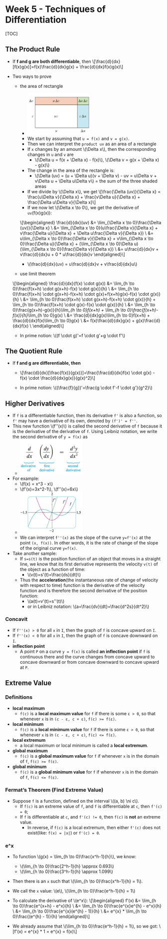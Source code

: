 # Week 5 - Techniques of Differentiation

[TOC]

## The Product Rule

* If **f and g are both differentiable**, then \\[\frac{d}{dx}[f(x)g(x)]=f(x)\frac{d}{dx}g(x) + \frac{d}{dx}f(x)g(x)\\]
* Two ways to prove
    * the area of rectangle
        * <img src="media/15039140120421.jpg" width=200 />
        * We start by assuming that `u = f(x)` and `v = g(x)`.
        * Then we can interpret the `product uv` as an area of a rectangle
        * If `x` changes by an amount \\(\Delta x\\), then the corresponding changes in `u` and `v` are
            * \\(\Delta u = f(x + \Delta x) - f(x)\\), \\(\Delta v = g(x + \Delta x) - g(x)\\)
        * The change in the area of the rectangle is:
            * \\(\Delta (uv) = (u + \Delta u)(v + \Delta v) - uv = u\Delta v + v\Delta u + \Delta u\Delta v\\) = the sum of the three shaded areas
        * If we divide by \\(\Delta x\\), we get \\[\frac{\Delta (uv)}{\Delta x} = \frac{u\Delta v}{\Delta x} + \frac{v\Delta u}{\Delta x} + \frac{\Delta u\Delta v}{\Delta x}\\]
        * If we now let \\(\Delta x \to 0\\), we get the derivative of `uv`(f(x)g(x)): 
        
        \\[\begin{aligned}
        \frac{d}{dx}(uv) &= \lim_{\Delta x \to 0}\frac{\Delta (uv)}{\Delta x} \\ 
        &= \lim_{\Delta x \to 0}(u\frac{\Delta v}{\Delta x} + v\frac{\Delta u}{\Delta x} + \Delta u\frac{\Delta v}{\Delta x}) \\ 
        &= u\lim_{\Delta x \to 0}\frac{\Delta v}{\Delta x} + v\lim_{\Delta x \to 0}\frac{\Delta u}{\Delta x} + (\lim_{\Delta x \to 0}\Delta u)(\lim_{\Delta x \to 0}(\frac{\Delta v}{\Delta x}) \\ 
        &= u\frac{d}{dx}v + v\frac{d}{dx}u + 0 * u\frac{d}{dx}v
        \end{aligned}\\]
        
        * \\(\frac{d}{dx}(uv) = u\frac{d}{dx}v + v\frac{d}{dx}u\\)

    * use limit theorem 

    \\[\begin{aligned}
    \frac{d}{dx}(f(x) \cdot g(x)) &= \lim_{h \to 0}\frac{f(x+h) \cdot g(x+h)-f(x) \cdot g(x)}{h} \\ 
    &= \lim_{h \to 0}\frac{f(x+h) \cdot g(x+h)-f(x+h) \cdot g(x)+f(x+h)g(x)-f(x) \cdot g(x)}{h} \\
    &= \lim_{h \to 0}\frac{f(x+h) \cdot g(x+h)-f(x+h) \cdot g(x)}{h} + \lim_{h \to 0}\frac{f(x+h) \cdot g(x)-f(x) \cdot g(x)}{h} \\
    &= \lim_{h \to 0}\frac{g(x+h)-g(x)}{h}*\lim_{h \to 0}f(x+h) + \lim_{h \to 0}\frac{f(x+h)-f(x)}{h}*\lim_{h \to 0}g(x) \\
    &= \frac{d}{dx}g(x)\lim_{h \to 0}f(x+h) + \frac{d}{dx}f(x)\lim_{h \to 0}g(x) \\
    &= f(x)\frac{d}{dx}g(x) + g(x)\frac{d}{dx}f(x) \\
    \end{aligned}\\]

    * In prime notion: \\((f \cdot g)'=f \cdot g'+g \cdot f'\\)

## The Quotient Rule 

* If **f and g are differentiable, then**

    * \\[\frac{d}{dx}[\frac{f(x)}{g(x)}]=\frac{\frac{d}{dx}f(x) \cdot g(x) - f(x) \cdot \frac{d}{dx}g(x)}{g(x)^2}\\] 
    
    * In prime notion: \\((\frac{f}{g})'=\frac{g \cdot f'-f \cdot g'}{g^2}\\)
 
## Higher Derivatives

* If `f` is a differentiable function, then its derivative `f'` is also a function, so `f'` may have a derivative of its own, denoted by `(f')' = f''`.
* This new function \\(f''(x)\\) is called the second derivative of `f` because it is the derivative of the derivative of `f`. Using Leibniz notation, we write the second derivative of `y = f(x)` as
    * <img src="media/15039270050273.jpg" width=200 />
* For example: 
    * \\(f(x) = x^3 - x\\)
    * \\(f'(x)=3x^2-1\\), \\(f''(x)=6x\\)
    * <img src="media/15039271618904.jpg" width=200 />
    * We can interpret `f''(x)` as the slope of the curve `y=f'(x)` at the point `(x, f(x))`. In other words, it is the rate of change of the slope of the original curve `y=f(x)`.
* Take another sample:
    * If `s=s(t)` is the position function of an object that moves in a straight line, we know that its first derivative represents the velocity `v(t)` of the object as a function of time:
        * \\(v(t)=s'(t)=\frac{ds}{dt}\\)
    * Thus the **acceleration**(the instantaneous rate of change of velocity with respect to time) function is the derivative of the velocity function and is therefore the second derivative of the position function:
        * \\(a(t)=v'(t)=s''(t)\\)
        * or in Leibniz notation: \\(a=\frac{dv}{dt}=\frac{d^2s}{dt^2}\\)

### Concavit
* If `f''(x) > 0` for all `x` in `I`, then the graph of `f` is concave upward on `I`.
* If `f''(x) < 0` for all `x` in `I`, then the graph of `f` is concave downward on `I`.
* **inflection point**
    * A point `P` on a curve `y = f(x)` is called **an inflection point** if `f` is continuous there and the curve changes from concave upward to concave downward or from concave downward to concave upward at `P`.

## Extreme Value

### Definitions

* **local maximum**
    * `f(c)` is a **local maximum value** for `f` if there is some `ε > 0`, so that whenever `x` is in `(c - ε, c + ε)`, `f(c) >= f(ε)`.
* **local minimum**
    * `f(c)` is a **local minimum value** for `f` if there is some `ε > 0`, so that whenever `x` is in `(c - ε, c + ε)`, `f(c) <= f(ε)`.
* **local extremum**
    * a local maximum or local minimum is called a **local extremum**.
* **global maximum**
    * `f(c)` is a **global maximum value** for `f` if whenever `x` is in the domain of `f`, `f(c) >= f(ε)`.
* **global minimum**
    * `f(c)` is a **global minimum value** for `f` if whenever `x` is in the domain of `f`, `f(c) <= f(ε)`.

### Fermat’s Theorem (Find Extreme Value)

* Suppose `f` is a function, defined on the interval \\((a, b) \ni c\\). 
    * If `f(c)` is an extreme value of `f`, and `f` is differentiable at `c`, then `f'(c) = 0`;
    * If `f` is differentiable at `c`, and `f'(c) != 0`, then `f(c)` is **not** an extreme value.
        * In reverse, if `f(c)` is a local extremum, then either `f'(c)` does not exist(like: `f(x) = |x|`) or `f'(c) = 0`.


### e^x

* To function \\(g(x) = \lim_{h \to 0}\frac{x^h-1}{h}\\), we know:
    * \\(\lim_{h \to 0}\frac{2^h-1}{h} \approx 0.693\\)
    * \\(\lim_{h \to 0}\frac{3^h-1}{h} \approx 1.099\\)
* Then there is an `x` such that \\(\lim_{h \to 0}\frac{x^h-1}{h} = 1\\).
* We call the `x` value: \\(e\\), \\(\lim_{h \to 0}\frac{e^h-1}{h} = 1\\)
* To calculate the derivative of \\(e^x\\): \\[\begin{aligned}
    f'(x) &= \lim_{h \to 0}\frac{e^{x+h} - e^x}{h} \\
          &= \lim_{h \to 0}\frac{e^{x}e^{h} - e^x}{h} \\
          &= \lim_{h \to 0}\frac{e^{x}(e^{h} - 1)}{h} \\
          &= e^{x} * \lim_{h \to 0}\frac{(e^{h} - 1)}{h} 
    \end{aligned}\\]

* We already assume that \\(\lim_{h \to 0}\frac{e^h-1}{h} = 1\\), so we got: \\[f'(x) = e^{x} * 1 = e^{x} = f(x)\\]

